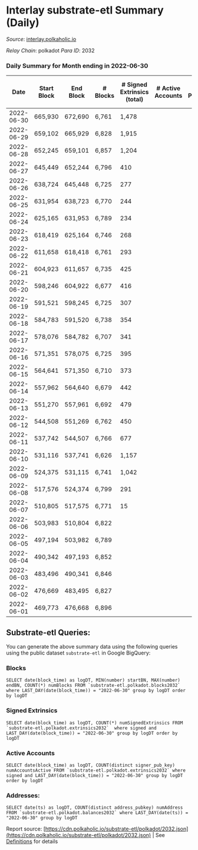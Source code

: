 # Interlay substrate-etl Summary (Daily)

_Source_: [interlay.polkaholic.io](https://interlay.polkaholic.io)

*Relay Chain*: polkadot
*Para ID*: 2032



### Daily Summary for Month ending in 2022-06-30


| Date | Start Block | End Block | # Blocks | # Signed Extrinsics (total) | # Active Accounts | # Passive | # New | # Addresses with Balances | # Events | # Transfers | # XCM Transfers In | # XCM Transfers Out |
| ---- | ----------- | --------- | -------- | --------------------------- | ----------------- | --------- | ----- | ------------------------- | -------- | ----------- | ------------------ | ------------------- |
| 2022-06-30 | 665,930 | 672,690 | 6,761  | 1,478 |  |  |  | 7,165 | 42,407 | 1,265 ($1,226,197.73) |   |   |
| 2022-06-29 | 659,102 | 665,929 | 6,828  | 1,915 |  |  |  | 6,759 | 44,542 | 1,656 ($126,979.83) |   |   |
| 2022-06-28 | 652,245 | 659,101 | 6,857  | 1,204 |  |  |  | 6,151 | 40,657 | 924 ($576,118.45) |   |   |
| 2022-06-27 | 645,449 | 652,244 | 6,796  | 410 |  |  |  | 5,835 | 36,957 | 378 ($357,492.44) | 2 ($0.01) | 2 (-) |
| 2022-06-26 | 638,724 | 645,448 | 6,725  | 277 |  |  |  | 5,727 | 35,224 | 151 ($1,535.15) |   |   |
| 2022-06-25 | 631,954 | 638,723 | 6,770  | 244 |  |  |  | 5,713 | 35,293 | 126 ($3,437.28) |   |   |
| 2022-06-24 | 625,165 | 631,953 | 6,789  | 234 |  |  |  | 5,713 | 35,508 | 158 ($1,405.63) | 2 ($11.98) | 4 ($8.68) |
| 2022-06-23 | 618,419 | 625,164 | 6,746  | 268 |  |  |  | 5,688 | 35,583 | 200 ($7,357.73) |   |   |
| 2022-06-22 | 611,658 | 618,418 | 6,761  | 293 |  |  |  | 5,646 | 35,670 | 168 ($7,479.53) |   |   |
| 2022-06-21 | 604,923 | 611,657 | 6,735  | 425 |  |  |  | 5,626 | 36,326 | 222 ($12,966.05) |   |   |
| 2022-06-20 | 598,246 | 604,922 | 6,677  | 416 |  |  |  | 5,596 | 35,892 | 237 ($4,095.84) | 1 ($9.72) | 1 ($9.17) |
| 2022-06-19 | 591,521 | 598,245 | 6,725  | 307 |  |  |  | 5,566 | 35,632 | 166 ($12,026.94) |   |   |
| 2022-06-18 | 584,783 | 591,520 | 6,738  | 354 |  |  |  | 5,546 | 36,028 | 229 ($7,681.14) |   |   |
| 2022-06-17 | 578,076 | 584,782 | 6,707  | 341 |  |  |  | 5,517 | 35,944 | 199 ($2,512.78) |   |   |
| 2022-06-16 | 571,351 | 578,075 | 6,725  | 395 |  |  |  | 5,484 | 36,229 | 229 ($5,742.83) |   |   |
| 2022-06-15 | 564,641 | 571,350 | 6,710  | 373 |  |  |  | 5,450 | 36,075 | 222 ($17,199.77) |   |   |
| 2022-06-14 | 557,962 | 564,640 | 6,679  | 442 |  |  |  | 5,394 | 36,561 | 281 ($8,864.84) |   |   |
| 2022-06-13 | 551,270 | 557,961 | 6,692  | 479 |  |  |  | 5,323 | 36,762 | 273 ($6,869.46) |   |   |
| 2022-06-12 | 544,508 | 551,269 | 6,762  | 450 |  |  |  | 5,254 | 37,050 | 310 ($7,244.00) |   |   |
| 2022-06-11 | 537,742 | 544,507 | 6,766  | 677 |  |  |  | 5,153 | 38,686 | 395 ($29,308.90) |   |   |
| 2022-06-10 | 531,116 | 537,741 | 6,626  | 1,157 |  |  |  | 5,000 | 41,117 | 625 ($43,772.52) |   |   |
| 2022-06-09 | 524,375 | 531,115 | 6,741  | 1,042 |  |  |  | 4,787 | 43,921 | 1,080 ($828,024.59) |   |   |
| 2022-06-08 | 517,576 | 524,374 | 6,799  | 291 |  |  |  | 4,306 | 68,375 | 8,550 ($2,509,883.66) |   |   |
| 2022-06-07 | 510,805 | 517,575 | 6,771  | 15 |  |  |  | 52 | 27,144 | 9 ($55.61) |   |   |
| 2022-06-06 | 503,983 | 510,804 | 6,822  |  |  |  |  | 42 | 27,295 |   |   |   |
| 2022-06-05 | 497,194 | 503,982 | 6,789  |  |  |  |  | 42 | 27,159 |   |   |   |
| 2022-06-04 | 490,342 | 497,193 | 6,852  |  |  |  |  | 42 | 27,412 |   |   |   |
| 2022-06-03 | 483,496 | 490,341 | 6,846  |  |  |  |  | 42 | 27,388 |   |   |   |
| 2022-06-02 | 476,669 | 483,495 | 6,827  |  |  |  |  | 42 | 27,312 |   |   |   |
| 2022-06-01 | 469,773 | 476,668 | 6,896  |  |  |  |  | 42 | 27,588 |   |   |   |

## Substrate-etl Queries:
You can generate the above summary data using the following queries using the public dataset `substrate-etl` in Google BigQuery:


### Blocks
```
SELECT date(block_time) as logDT, MIN(number) startBN, MAX(number) endBN, COUNT(*) numBlocks FROM `substrate-etl.polkadot.blocks2032`  where LAST_DAY(date(block_time)) = "2022-06-30" group by logDT order by logDT
```


### Signed Extrinsics
```
SELECT date(block_time) as logDT, COUNT(*) numSignedExtrinsics FROM `substrate-etl.polkadot.extrinsics2032`  where signed and LAST_DAY(date(block_time)) = "2022-06-30" group by logDT order by logDT
```


### Active Accounts
```
SELECT date(block_time) as logDT, COUNT(distinct signer_pub_key) numAccountsActive FROM `substrate-etl.polkadot.extrinsics2032` where signed and LAST_DAY(date(block_time)) = "2022-06-30" group by logDT order by logDT
```


### Addresses:
```
SELECT date(ts) as logDT, COUNT(distinct address_pubkey) numAddress FROM `substrate-etl.polkadot.balances2032` where LAST_DAY(date(ts)) = "2022-06-30" group by logDT
```



Report source: [https://cdn.polkaholic.io/substrate-etl/polkadot/2032.json](https://cdn.polkaholic.io/substrate-etl/polkadot/2032.json) | See [Definitions](/DEFINITIONS.md) for details
